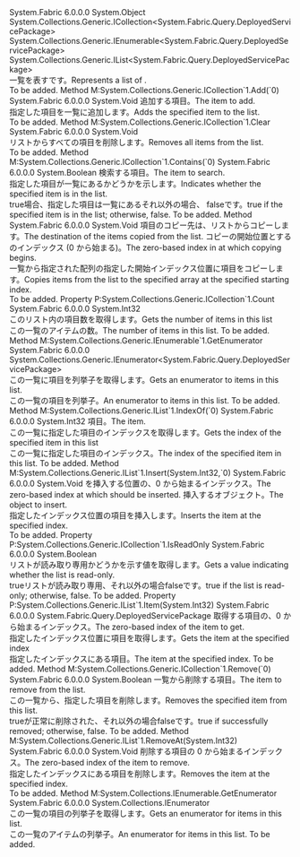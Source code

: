 <Type Name="DeployedServicePackageList" FullName="System.Fabric.Query.DeployedServicePackageList">
  <TypeSignature Language="C#" Value="public sealed class DeployedServicePackageList : System.Collections.Generic.ICollection&lt;System.Fabric.Query.DeployedServicePackage&gt;, System.Collections.Generic.IEnumerable&lt;System.Fabric.Query.DeployedServicePackage&gt;, System.Collections.Generic.IList&lt;System.Fabric.Query.DeployedServicePackage&gt;" />
  <TypeSignature Language="ILAsm" Value=".class public auto ansi sealed beforefieldinit DeployedServicePackageList extends System.Object implements class System.Collections.Generic.ICollection`1&lt;class System.Fabric.Query.DeployedServicePackage&gt;, class System.Collections.Generic.IEnumerable`1&lt;class System.Fabric.Query.DeployedServicePackage&gt;, class System.Collections.Generic.IList`1&lt;class System.Fabric.Query.DeployedServicePackage&gt;, class System.Collections.IEnumerable" />
  <TypeSignature Language="DocId" Value="T:System.Fabric.Query.DeployedServicePackageList" />
  <TypeSignature Language="VB.NET" Value="Public NotInheritable Class DeployedServicePackageList&#xA;Implements ICollection(Of DeployedServicePackage), IEnumerable(Of DeployedServicePackage), IList(Of DeployedServicePackage)" />
  <TypeSignature Language="F#" Value="type DeployedServicePackageList = class&#xA;    interface IList&lt;DeployedServicePackage&gt;&#xA;    interface ICollection&lt;DeployedServicePackage&gt;&#xA;    interface seq&lt;DeployedServicePackage&gt;&#xA;    interface IEnumerable" />
  <AssemblyInfo>
    <AssemblyName>System.Fabric</AssemblyName>
    <AssemblyVersion>6.0.0.0</AssemblyVersion>
  </AssemblyInfo>
  <Base>
    <BaseTypeName>System.Object</BaseTypeName>
  </Base>
  <Interfaces>
    <Interface>
      <InterfaceName>System.Collections.Generic.ICollection&lt;System.Fabric.Query.DeployedServicePackage&gt;</InterfaceName>
    </Interface>
    <Interface>
      <InterfaceName>System.Collections.Generic.IEnumerable&lt;System.Fabric.Query.DeployedServicePackage&gt;</InterfaceName>
    </Interface>
    <Interface>
      <InterfaceName>System.Collections.Generic.IList&lt;System.Fabric.Query.DeployedServicePackage&gt;</InterfaceName>
    </Interface>
  </Interfaces>
  <Docs>
    <summary>
      <para><span data-ttu-id="b518e-101">一覧を表す<see cref="T:System.Fabric.Query.DeployedServicePackage" />です。</span><span class="sxs-lookup"><span data-stu-id="b518e-101">Represents a list of <see cref="T:System.Fabric.Query.DeployedServicePackage" />.</span></span></para>
    </summary>
    <remarks>To be added.</remarks>
  </Docs>
  <Members>
    <Member MemberName="Add">
      <MemberSignature Language="C#" Value="public void Add (System.Fabric.Query.DeployedServicePackage item);" />
      <MemberSignature Language="ILAsm" Value=".method public hidebysig newslot virtual instance void Add(class System.Fabric.Query.DeployedServicePackage item) cil managed" />
      <MemberSignature Language="DocId" Value="M:System.Fabric.Query.DeployedServicePackageList.Add(System.Fabric.Query.DeployedServicePackage)" />
      <MemberSignature Language="VB.NET" Value="Public Sub Add (item As DeployedServicePackage)" />
      <MemberSignature Language="F#" Value="abstract member Add : System.Fabric.Query.DeployedServicePackage -&gt; unit&#xA;override this.Add : System.Fabric.Query.DeployedServicePackage -&gt; unit" Usage="deployedServicePackageList.Add item" />
      <MemberType>Method</MemberType>
      <Implements>
        <InterfaceMember>M:System.Collections.Generic.ICollection`1.Add(`0)</InterfaceMember>
      </Implements>
      <AssemblyInfo>
        <AssemblyName>System.Fabric</AssemblyName>
        <AssemblyVersion>6.0.0.0</AssemblyVersion>
      </AssemblyInfo>
      <ReturnValue>
        <ReturnType>System.Void</ReturnType>
      </ReturnValue>
      <Parameters>
        <Parameter Name="item" Type="System.Fabric.Query.DeployedServicePackage" />
      </Parameters>
      <Docs>
        <param name="item">
          <para><span data-ttu-id="b518e-102">追加する項目。</span><span class="sxs-lookup"><span data-stu-id="b518e-102">The item to add.</span></span></para>
        </param>
        <summary>
          <para><span data-ttu-id="b518e-103">指定した項目を一覧に追加します。</span><span class="sxs-lookup"><span data-stu-id="b518e-103">Adds the specified item to the list.</span></span></para>
        </summary>
        <remarks>To be added.</remarks>
      </Docs>
    </Member>
    <Member MemberName="Clear">
      <MemberSignature Language="C#" Value="public void Clear ();" />
      <MemberSignature Language="ILAsm" Value=".method public hidebysig newslot virtual instance void Clear() cil managed" />
      <MemberSignature Language="DocId" Value="M:System.Fabric.Query.DeployedServicePackageList.Clear" />
      <MemberSignature Language="VB.NET" Value="Public Sub Clear ()" />
      <MemberSignature Language="F#" Value="abstract member Clear : unit -&gt; unit&#xA;override this.Clear : unit -&gt; unit" Usage="deployedServicePackageList.Clear " />
      <MemberType>Method</MemberType>
      <Implements>
        <InterfaceMember>M:System.Collections.Generic.ICollection`1.Clear</InterfaceMember>
      </Implements>
      <AssemblyInfo>
        <AssemblyName>System.Fabric</AssemblyName>
        <AssemblyVersion>6.0.0.0</AssemblyVersion>
      </AssemblyInfo>
      <ReturnValue>
        <ReturnType>System.Void</ReturnType>
      </ReturnValue>
      <Parameters />
      <Docs>
        <summary>
          <para><span data-ttu-id="b518e-104">リストからすべての項目を削除します。</span><span class="sxs-lookup"><span data-stu-id="b518e-104">Removes all items from the list.</span></span></para>
        </summary>
        <remarks>To be added.</remarks>
      </Docs>
    </Member>
    <Member MemberName="Contains">
      <MemberSignature Language="C#" Value="public bool Contains (System.Fabric.Query.DeployedServicePackage item);" />
      <MemberSignature Language="ILAsm" Value=".method public hidebysig newslot virtual instance bool Contains(class System.Fabric.Query.DeployedServicePackage item) cil managed" />
      <MemberSignature Language="DocId" Value="M:System.Fabric.Query.DeployedServicePackageList.Contains(System.Fabric.Query.DeployedServicePackage)" />
      <MemberSignature Language="VB.NET" Value="Public Function Contains (item As DeployedServicePackage) As Boolean" />
      <MemberSignature Language="F#" Value="abstract member Contains : System.Fabric.Query.DeployedServicePackage -&gt; bool&#xA;override this.Contains : System.Fabric.Query.DeployedServicePackage -&gt; bool" Usage="deployedServicePackageList.Contains item" />
      <MemberType>Method</MemberType>
      <Implements>
        <InterfaceMember>M:System.Collections.Generic.ICollection`1.Contains(`0)</InterfaceMember>
      </Implements>
      <AssemblyInfo>
        <AssemblyName>System.Fabric</AssemblyName>
        <AssemblyVersion>6.0.0.0</AssemblyVersion>
      </AssemblyInfo>
      <ReturnValue>
        <ReturnType>System.Boolean</ReturnType>
      </ReturnValue>
      <Parameters>
        <Parameter Name="item" Type="System.Fabric.Query.DeployedServicePackage" />
      </Parameters>
      <Docs>
        <param name="item">
          <para><span data-ttu-id="b518e-105">検索する項目。</span><span class="sxs-lookup"><span data-stu-id="b518e-105">The item to search.</span></span></para>
        </param>
        <summary>
          <para><span data-ttu-id="b518e-106">指定した項目が一覧にあるかどうかを示します。</span><span class="sxs-lookup"><span data-stu-id="b518e-106">Indicates whether the specified item is in the list.</span></span></para>
        </summary>
        <returns>
          <para>
            <span data-ttu-id="b518e-107"><languageKeyword>true</languageKeyword>場合、指定した項目は一覧にあるそれ以外の場合、 <languageKeyword>false</languageKeyword>です。</span><span class="sxs-lookup"><span data-stu-id="b518e-107"><languageKeyword>true</languageKeyword> if the specified item is in the list; otherwise, <languageKeyword>false</languageKeyword>.</span></span></para>
        </returns>
        <remarks>To be added.</remarks>
      </Docs>
    </Member>
    <Member MemberName="CopyTo">
      <MemberSignature Language="C#" Value="public void CopyTo (System.Fabric.Query.DeployedServicePackage[] array, int arrayIndex);" />
      <MemberSignature Language="ILAsm" Value=".method public hidebysig newslot virtual instance void CopyTo(class System.Fabric.Query.DeployedServicePackage[] array, int32 arrayIndex) cil managed" />
      <MemberSignature Language="DocId" Value="M:System.Fabric.Query.DeployedServicePackageList.CopyTo(System.Fabric.Query.DeployedServicePackage[],System.Int32)" />
      <MemberSignature Language="VB.NET" Value="Public Sub CopyTo (array As DeployedServicePackage(), arrayIndex As Integer)" />
      <MemberSignature Language="F#" Value="abstract member CopyTo : System.Fabric.Query.DeployedServicePackage[] * int -&gt; unit&#xA;override this.CopyTo : System.Fabric.Query.DeployedServicePackage[] * int -&gt; unit" Usage="deployedServicePackageList.CopyTo (array, arrayIndex)" />
      <MemberType>Method</MemberType>
      <AssemblyInfo>
        <AssemblyName>System.Fabric</AssemblyName>
        <AssemblyVersion>6.0.0.0</AssemblyVersion>
      </AssemblyInfo>
      <ReturnValue>
        <ReturnType>System.Void</ReturnType>
      </ReturnValue>
      <Parameters>
        <Parameter Name="array" Type="System.Fabric.Query.DeployedServicePackage[]" />
        <Parameter Name="arrayIndex" Type="System.Int32" />
      </Parameters>
      <Docs>
        <param name="array">
          <para><span data-ttu-id="b518e-108">項目のコピー先は、リストからコピーします。</span><span class="sxs-lookup"><span data-stu-id="b518e-108">The destination of the items copied from the list.</span></span></para>
        </param>
        <param name="arrayIndex">
          <para><span data-ttu-id="b518e-109">コピーの開始位置とする <paramref name="array" /> のインデックス (0 から始まる)。</span><span class="sxs-lookup"><span data-stu-id="b518e-109">The zero-based index in <paramref name="array" /> at which copying begins.</span></span></para>
        </param>
        <summary>
          <para><span data-ttu-id="b518e-110">一覧から指定された配列の指定した開始インデックス位置に項目をコピーします。</span><span class="sxs-lookup"><span data-stu-id="b518e-110">Copies items from the list to the specified array at the specified starting index.</span></span></para>
        </summary>
        <remarks>To be added.</remarks>
      </Docs>
    </Member>
    <Member MemberName="Count">
      <MemberSignature Language="C#" Value="public int Count { get; }" />
      <MemberSignature Language="ILAsm" Value=".property instance int32 Count" />
      <MemberSignature Language="DocId" Value="P:System.Fabric.Query.DeployedServicePackageList.Count" />
      <MemberSignature Language="VB.NET" Value="Public ReadOnly Property Count As Integer" />
      <MemberSignature Language="F#" Value="member this.Count : int" Usage="System.Fabric.Query.DeployedServicePackageList.Count" />
      <MemberType>Property</MemberType>
      <Implements>
        <InterfaceMember>P:System.Collections.Generic.ICollection`1.Count</InterfaceMember>
      </Implements>
      <AssemblyInfo>
        <AssemblyName>System.Fabric</AssemblyName>
        <AssemblyVersion>6.0.0.0</AssemblyVersion>
      </AssemblyInfo>
      <ReturnValue>
        <ReturnType>System.Int32</ReturnType>
      </ReturnValue>
      <Docs>
        <summary>
          <para><span data-ttu-id="b518e-111">このリスト内の項目数を取得します。</span><span class="sxs-lookup"><span data-stu-id="b518e-111">Gets the number of items in this list</span></span></para>
        </summary>
        <value>
          <para><span data-ttu-id="b518e-112">この一覧のアイテムの数。</span><span class="sxs-lookup"><span data-stu-id="b518e-112">The number of items in this list.</span></span></para>
        </value>
        <remarks>To be added.</remarks>
      </Docs>
    </Member>
    <Member MemberName="GetEnumerator">
      <MemberSignature Language="C#" Value="public System.Collections.Generic.IEnumerator&lt;System.Fabric.Query.DeployedServicePackage&gt; GetEnumerator ();" />
      <MemberSignature Language="ILAsm" Value=".method public hidebysig newslot virtual instance class System.Collections.Generic.IEnumerator`1&lt;class System.Fabric.Query.DeployedServicePackage&gt; GetEnumerator() cil managed" />
      <MemberSignature Language="DocId" Value="M:System.Fabric.Query.DeployedServicePackageList.GetEnumerator" />
      <MemberSignature Language="VB.NET" Value="Public Function GetEnumerator () As IEnumerator(Of DeployedServicePackage)" />
      <MemberSignature Language="F#" Value="abstract member GetEnumerator : unit -&gt; System.Collections.Generic.IEnumerator&lt;System.Fabric.Query.DeployedServicePackage&gt;&#xA;override this.GetEnumerator : unit -&gt; System.Collections.Generic.IEnumerator&lt;System.Fabric.Query.DeployedServicePackage&gt;" Usage="deployedServicePackageList.GetEnumerator " />
      <MemberType>Method</MemberType>
      <Implements>
        <InterfaceMember>M:System.Collections.Generic.IEnumerable`1.GetEnumerator</InterfaceMember>
      </Implements>
      <AssemblyInfo>
        <AssemblyName>System.Fabric</AssemblyName>
        <AssemblyVersion>6.0.0.0</AssemblyVersion>
      </AssemblyInfo>
      <ReturnValue>
        <ReturnType>System.Collections.Generic.IEnumerator&lt;System.Fabric.Query.DeployedServicePackage&gt;</ReturnType>
      </ReturnValue>
      <Parameters />
      <Docs>
        <summary>
          <para><span data-ttu-id="b518e-113">この一覧に項目を列挙子を取得します。</span><span class="sxs-lookup"><span data-stu-id="b518e-113">Gets an enumerator to items in this list.</span></span></para>
        </summary>
        <returns>
          <para><span data-ttu-id="b518e-114">この一覧の項目を列挙子。</span><span class="sxs-lookup"><span data-stu-id="b518e-114">An enumerator to items in this list.</span></span></para>
        </returns>
        <remarks>To be added.</remarks>
      </Docs>
    </Member>
    <Member MemberName="IndexOf">
      <MemberSignature Language="C#" Value="public int IndexOf (System.Fabric.Query.DeployedServicePackage item);" />
      <MemberSignature Language="ILAsm" Value=".method public hidebysig newslot virtual instance int32 IndexOf(class System.Fabric.Query.DeployedServicePackage item) cil managed" />
      <MemberSignature Language="DocId" Value="M:System.Fabric.Query.DeployedServicePackageList.IndexOf(System.Fabric.Query.DeployedServicePackage)" />
      <MemberSignature Language="VB.NET" Value="Public Function IndexOf (item As DeployedServicePackage) As Integer" />
      <MemberSignature Language="F#" Value="abstract member IndexOf : System.Fabric.Query.DeployedServicePackage -&gt; int&#xA;override this.IndexOf : System.Fabric.Query.DeployedServicePackage -&gt; int" Usage="deployedServicePackageList.IndexOf item" />
      <MemberType>Method</MemberType>
      <Implements>
        <InterfaceMember>M:System.Collections.Generic.IList`1.IndexOf(`0)</InterfaceMember>
      </Implements>
      <AssemblyInfo>
        <AssemblyName>System.Fabric</AssemblyName>
        <AssemblyVersion>6.0.0.0</AssemblyVersion>
      </AssemblyInfo>
      <ReturnValue>
        <ReturnType>System.Int32</ReturnType>
      </ReturnValue>
      <Parameters>
        <Parameter Name="item" Type="System.Fabric.Query.DeployedServicePackage" />
      </Parameters>
      <Docs>
        <param name="item">
          <para><span data-ttu-id="b518e-115">項目。</span><span class="sxs-lookup"><span data-stu-id="b518e-115">The item.</span></span></para>
        </param>
        <summary>
          <para><span data-ttu-id="b518e-116">この一覧に指定した項目のインデックスを取得します。</span><span class="sxs-lookup"><span data-stu-id="b518e-116">Gets the index of the specified item in this list</span></span></para>
        </summary>
        <returns>
          <para><span data-ttu-id="b518e-117">この一覧に指定した項目のインデックス。</span><span class="sxs-lookup"><span data-stu-id="b518e-117">The index of the specified item in this list.</span></span></para>
        </returns>
        <remarks>To be added.</remarks>
      </Docs>
    </Member>
    <Member MemberName="Insert">
      <MemberSignature Language="C#" Value="public void Insert (int index, System.Fabric.Query.DeployedServicePackage item);" />
      <MemberSignature Language="ILAsm" Value=".method public hidebysig newslot virtual instance void Insert(int32 index, class System.Fabric.Query.DeployedServicePackage item) cil managed" />
      <MemberSignature Language="DocId" Value="M:System.Fabric.Query.DeployedServicePackageList.Insert(System.Int32,System.Fabric.Query.DeployedServicePackage)" />
      <MemberSignature Language="VB.NET" Value="Public Sub Insert (index As Integer, item As DeployedServicePackage)" />
      <MemberSignature Language="F#" Value="abstract member Insert : int * System.Fabric.Query.DeployedServicePackage -&gt; unit&#xA;override this.Insert : int * System.Fabric.Query.DeployedServicePackage -&gt; unit" Usage="deployedServicePackageList.Insert (index, item)" />
      <MemberType>Method</MemberType>
      <Implements>
        <InterfaceMember>M:System.Collections.Generic.IList`1.Insert(System.Int32,`0)</InterfaceMember>
      </Implements>
      <AssemblyInfo>
        <AssemblyName>System.Fabric</AssemblyName>
        <AssemblyVersion>6.0.0.0</AssemblyVersion>
      </AssemblyInfo>
      <ReturnValue>
        <ReturnType>System.Void</ReturnType>
      </ReturnValue>
      <Parameters>
        <Parameter Name="index" Type="System.Int32" />
        <Parameter Name="item" Type="System.Fabric.Query.DeployedServicePackage" />
      </Parameters>
      <Docs>
        <param name="index">
          <para><span data-ttu-id="b518e-118"><paramref name="item" /> を挿入する位置の、0 から始まるインデックス。</span><span class="sxs-lookup"><span data-stu-id="b518e-118">The zero-based index at which <paramref name="item" /> should be inserted.</span></span></para>
        </param>
        <param name="item">
          <para><span data-ttu-id="b518e-119">挿入するオブジェクト。</span><span class="sxs-lookup"><span data-stu-id="b518e-119">The object to insert.</span></span></para>
        </param>
        <summary>
          <para><span data-ttu-id="b518e-120">指定したインデックス位置の項目を挿入します。</span><span class="sxs-lookup"><span data-stu-id="b518e-120">Inserts the item at the specified index.</span></span></para>
        </summary>
        <remarks>To be added.</remarks>
      </Docs>
    </Member>
    <Member MemberName="IsReadOnly">
      <MemberSignature Language="C#" Value="public bool IsReadOnly { get; }" />
      <MemberSignature Language="ILAsm" Value=".property instance bool IsReadOnly" />
      <MemberSignature Language="DocId" Value="P:System.Fabric.Query.DeployedServicePackageList.IsReadOnly" />
      <MemberSignature Language="VB.NET" Value="Public ReadOnly Property IsReadOnly As Boolean" />
      <MemberSignature Language="F#" Value="member this.IsReadOnly : bool" Usage="System.Fabric.Query.DeployedServicePackageList.IsReadOnly" />
      <MemberType>Property</MemberType>
      <Implements>
        <InterfaceMember>P:System.Collections.Generic.ICollection`1.IsReadOnly</InterfaceMember>
      </Implements>
      <AssemblyInfo>
        <AssemblyName>System.Fabric</AssemblyName>
        <AssemblyVersion>6.0.0.0</AssemblyVersion>
      </AssemblyInfo>
      <ReturnValue>
        <ReturnType>System.Boolean</ReturnType>
      </ReturnValue>
      <Docs>
        <summary>
          <para><span data-ttu-id="b518e-121">リストが読み取り専用かどうかを示す値を取得します。</span><span class="sxs-lookup"><span data-stu-id="b518e-121">Gets a value indicating whether the list is read-only.</span></span></para>
        </summary>
        <value>
          <para>
            <span data-ttu-id="b518e-122"><languageKeyword>true</languageKeyword>リストが読み取り専用、それ以外の場合<languageKeyword>false</languageKeyword>です。</span><span class="sxs-lookup"><span data-stu-id="b518e-122"><languageKeyword>true</languageKeyword> if the list is read-only; otherwise, <languageKeyword>false</languageKeyword>.</span></span></para>
        </value>
        <remarks>To be added.</remarks>
      </Docs>
    </Member>
    <Member MemberName="Item">
      <MemberSignature Language="C#" Value="public System.Fabric.Query.DeployedServicePackage this[int index] { get; set; }" />
      <MemberSignature Language="ILAsm" Value=".property instance class System.Fabric.Query.DeployedServicePackage Item(int32)" />
      <MemberSignature Language="DocId" Value="P:System.Fabric.Query.DeployedServicePackageList.Item(System.Int32)" />
      <MemberSignature Language="VB.NET" Value="Default Public Property Item(index As Integer) As DeployedServicePackage" />
      <MemberSignature Language="F#" Value="member this.Item(int) : System.Fabric.Query.DeployedServicePackage with get, set" Usage="System.Fabric.Query.DeployedServicePackageList.Item" />
      <MemberType>Property</MemberType>
      <Implements>
        <InterfaceMember>P:System.Collections.Generic.IList`1.Item(System.Int32)</InterfaceMember>
      </Implements>
      <AssemblyInfo>
        <AssemblyName>System.Fabric</AssemblyName>
        <AssemblyVersion>6.0.0.0</AssemblyVersion>
      </AssemblyInfo>
      <ReturnValue>
        <ReturnType>System.Fabric.Query.DeployedServicePackage</ReturnType>
      </ReturnValue>
      <Parameters>
        <Parameter Name="index" Type="System.Int32" />
      </Parameters>
      <Docs>
        <param name="index">
          <para><span data-ttu-id="b518e-123">取得する項目の、0 から始まるインデックス。</span><span class="sxs-lookup"><span data-stu-id="b518e-123">The zero-based index of the item to get.</span></span></para>
        </param>
        <summary>
          <para><span data-ttu-id="b518e-124">指定したインデックス位置に項目を取得します。</span><span class="sxs-lookup"><span data-stu-id="b518e-124">Gets the item at the specified index</span></span></para>
        </summary>
        <value>
          <para><span data-ttu-id="b518e-125">指定したインデックスにある項目。</span><span class="sxs-lookup"><span data-stu-id="b518e-125">The item at the specified index.</span></span></para>
        </value>
        <remarks>To be added.</remarks>
      </Docs>
    </Member>
    <Member MemberName="Remove">
      <MemberSignature Language="C#" Value="public bool Remove (System.Fabric.Query.DeployedServicePackage item);" />
      <MemberSignature Language="ILAsm" Value=".method public hidebysig newslot virtual instance bool Remove(class System.Fabric.Query.DeployedServicePackage item) cil managed" />
      <MemberSignature Language="DocId" Value="M:System.Fabric.Query.DeployedServicePackageList.Remove(System.Fabric.Query.DeployedServicePackage)" />
      <MemberSignature Language="VB.NET" Value="Public Function Remove (item As DeployedServicePackage) As Boolean" />
      <MemberSignature Language="F#" Value="abstract member Remove : System.Fabric.Query.DeployedServicePackage -&gt; bool&#xA;override this.Remove : System.Fabric.Query.DeployedServicePackage -&gt; bool" Usage="deployedServicePackageList.Remove item" />
      <MemberType>Method</MemberType>
      <Implements>
        <InterfaceMember>M:System.Collections.Generic.ICollection`1.Remove(`0)</InterfaceMember>
      </Implements>
      <AssemblyInfo>
        <AssemblyName>System.Fabric</AssemblyName>
        <AssemblyVersion>6.0.0.0</AssemblyVersion>
      </AssemblyInfo>
      <ReturnValue>
        <ReturnType>System.Boolean</ReturnType>
      </ReturnValue>
      <Parameters>
        <Parameter Name="item" Type="System.Fabric.Query.DeployedServicePackage" />
      </Parameters>
      <Docs>
        <param name="item">
          <para><span data-ttu-id="b518e-126">一覧から削除する項目。</span><span class="sxs-lookup"><span data-stu-id="b518e-126">The item to remove from the list.</span></span></para>
        </param>
        <summary>
          <para><span data-ttu-id="b518e-127">この一覧から、指定した項目を削除します。</span><span class="sxs-lookup"><span data-stu-id="b518e-127">Removes the specified item from this list.</span></span></para>
        </summary>
        <returns>
          <para>
            <span data-ttu-id="b518e-128"><languageKeyword>true</languageKeyword>が正常に削除された、それ以外の場合<languageKeyword>false</languageKeyword>です。</span><span class="sxs-lookup"><span data-stu-id="b518e-128"><languageKeyword>true</languageKeyword> if successfully removed; otherwise, <languageKeyword>false</languageKeyword>.</span></span></para>
        </returns>
        <remarks>To be added.</remarks>
      </Docs>
    </Member>
    <Member MemberName="RemoveAt">
      <MemberSignature Language="C#" Value="public void RemoveAt (int index);" />
      <MemberSignature Language="ILAsm" Value=".method public hidebysig newslot virtual instance void RemoveAt(int32 index) cil managed" />
      <MemberSignature Language="DocId" Value="M:System.Fabric.Query.DeployedServicePackageList.RemoveAt(System.Int32)" />
      <MemberSignature Language="VB.NET" Value="Public Sub RemoveAt (index As Integer)" />
      <MemberSignature Language="F#" Value="abstract member RemoveAt : int -&gt; unit&#xA;override this.RemoveAt : int -&gt; unit" Usage="deployedServicePackageList.RemoveAt index" />
      <MemberType>Method</MemberType>
      <Implements>
        <InterfaceMember>M:System.Collections.Generic.IList`1.RemoveAt(System.Int32)</InterfaceMember>
      </Implements>
      <AssemblyInfo>
        <AssemblyName>System.Fabric</AssemblyName>
        <AssemblyVersion>6.0.0.0</AssemblyVersion>
      </AssemblyInfo>
      <ReturnValue>
        <ReturnType>System.Void</ReturnType>
      </ReturnValue>
      <Parameters>
        <Parameter Name="index" Type="System.Int32" />
      </Parameters>
      <Docs>
        <param name="index">
          <para><span data-ttu-id="b518e-129">削除する項目の 0 から始まるインデックス。</span><span class="sxs-lookup"><span data-stu-id="b518e-129">The zero-based index of the item to remove.</span></span></para>
        </param>
        <summary>
          <para><span data-ttu-id="b518e-130">指定したインデックスにある項目を削除します。</span><span class="sxs-lookup"><span data-stu-id="b518e-130">Removes the item at the specified index.</span></span></para>
        </summary>
        <remarks>To be added.</remarks>
      </Docs>
    </Member>
    <Member MemberName="System.Collections.IEnumerable.GetEnumerator">
      <MemberSignature Language="C#" Value="System.Collections.IEnumerator IEnumerable.GetEnumerator ();" />
      <MemberSignature Language="ILAsm" Value=".method hidebysig newslot virtual instance class System.Collections.IEnumerator System.Collections.IEnumerable.GetEnumerator() cil managed" />
      <MemberSignature Language="DocId" Value="M:System.Fabric.Query.DeployedServicePackageList.System#Collections#IEnumerable#GetEnumerator" />
      <MemberSignature Language="VB.NET" Value="Function GetEnumerator () As IEnumerator Implements IEnumerable.GetEnumerator" />
      <MemberType>Method</MemberType>
      <Implements>
        <InterfaceMember>M:System.Collections.IEnumerable.GetEnumerator</InterfaceMember>
      </Implements>
      <AssemblyInfo>
        <AssemblyName>System.Fabric</AssemblyName>
        <AssemblyVersion>6.0.0.0</AssemblyVersion>
      </AssemblyInfo>
      <ReturnValue>
        <ReturnType>System.Collections.IEnumerator</ReturnType>
      </ReturnValue>
      <Parameters />
      <Docs>
        <summary>
          <para><span data-ttu-id="b518e-131">この一覧の項目の列挙子を取得します。</span><span class="sxs-lookup"><span data-stu-id="b518e-131">Gets an enumerator for items in this list.</span></span></para>
        </summary>
        <returns>
          <para><span data-ttu-id="b518e-132">この一覧のアイテムの列挙子。</span><span class="sxs-lookup"><span data-stu-id="b518e-132">An enumerator for items in this list.</span></span></para>
        </returns>
        <remarks>To be added.</remarks>
      </Docs>
    </Member>
  </Members>
</Type>